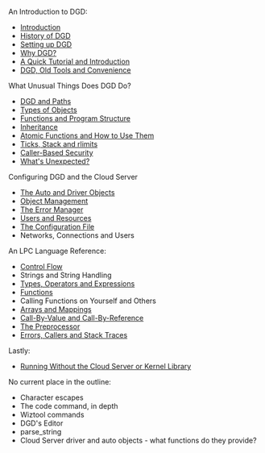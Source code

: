 An Introduction to DGD:

* [Introduction](01_Introduction.md)
* [History of DGD](02_History.md)
* [Setting up DGD](03_SettingUpDGD.md)
* [Why DGD?](04_WhyDGD.md)
* [A Quick Tutorial and Introduction](05_Tutorial.md)
* [DGD, Old Tools and Convenience](06_Convenience.md)

What Unusual Things Does DGD Do?

* [DGD and Paths](10_Paths.md)
* [Types of Objects](11_ObjectTypes.md)
* [Functions and Program Structure](12_ProgramStructure.md)
* [Inheritance](13_Inheritance.md)
* [Atomic Functions and How to Use Them](15_Atomic.md)
* [Ticks, Stack and rlimits](16_Rlimits.md)
* [Caller-Based Security](17_Security.md)
* [What's Unexpected?](18_Unexpected.md)

Configuring DGD and the Cloud Server

* [The Auto and Driver Objects](20_AutoDriver.md)
* [Object Management](21_ObjectManagement.md)
* [The Error Manager](23_ErrorManager.md)
* [Users and Resources](24_UsersResources.md)
* [The Configuration File](25_ConfigurationFile.md)
* Networks, Connections and Users

An LPC Language Reference:

* [Control Flow](30_ControlFlow.md)
* Strings and String Handling
* [Types, Operators and Expressions](32_Expressions.md)
* [Functions](33_Functions.md)
* Calling Functions on Yourself and Others
* [Arrays and Mappings](37_ArraysMappings.md)
* [Call-By-Value and Call-By-Reference](38_AddressesReferences.md)
* [The Preprocessor](39_Preprocessor.md)
* [Errors, Callers and Stack Traces](3A_ErrorsCallers.md)

Lastly:

* [Running Without the Cloud Server or Kernel Library](40_NoKernelLibrary.md)



No current place in the outline:

* Character escapes
* The code command, in depth
* Wiztool commands
* DGD's Editor
* parse_string
* Cloud Server driver and auto objects - what functions do they provide?
